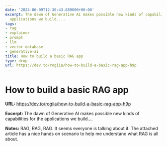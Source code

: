 ```yaml
---
date: '2024-06-09T12:30:43.889000+00:00'
excerpt: The dawn of Generative AI makes possible new kinds of capabilities for the
  applications we build....
tags:
- rag
- explainer
- prompt
- llm
- vector-database
- generative-ai
title: How to build a basic RAG app
type: drop
url: https://dev.to/rogiia/how-to-build-a-basic-rag-app-h9p
---
```


# How to build a basic RAG app

**URL:** https://dev.to/rogiia/how-to-build-a-basic-rag-app-h9p

**Excerpt:** The dawn of Generative AI makes possible new kinds of capabilities for the applications we build....

**Notes:**
RAG, RAG, RAG. It seems everyone is talking about it. The attached article has a nice hands on scenario to help me understand what RAG is all about.
